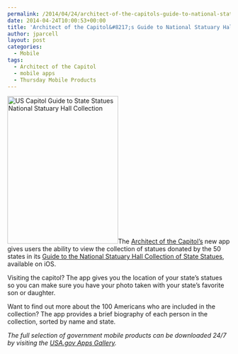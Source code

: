 ```yaml
---
permalink: /2014/04/24/architect-of-the-capitols-guide-to-national-statuary-hall-collection/
date: 2014-04-24T10:00:53+00:00
title: 'Architect of the Capitol&#8217;s Guide to National Statuary Hall Collection'
author: jparcell
layout: post
categories:
  - Mobile
tags:
  - Architect of the Capitol
  - mobile apps
  - Thursday Mobile Products
---
```


[<img class="alignright size-full wp-image-151772" src="https://s3.amazonaws.com/sitesusa/wp-content/uploads/sites/212/2014/04/250-x-333-US-Capitol-Guide-to-State-Statues-National-Statuary-Hall-Collection.jpg" alt="US Capitol Guide to State Statues National Statuary Hall Collection" width="250" height="333" />](https://s3.amazonaws.com/sitesusa/wp-content/uploads/sites/212/2014/04/600-x-800-US-Capitol-Guide-to-State-Statues-National-Statuary-Hall-Collection.jpg)The [Architect of the Capitol&#8217;s](http://www.aoc.gov/) new app gives users the ability to view the collection of statues donated by the 50 states in its [Guide to the National Statuary Hall Collection of State Statues](http://www.visitthecapitol.gov/apps), available on iOS.

Visiting the capitol? The app gives you the location of your state&#8217;s statues so you can make sure you have your photo taken with your state&#8217;s favorite son or daughter.

Want to find out more about the 100 Americans who are included in the collection? The app provides a brief biography of each person in the collection, sorted by name and state.

_The full selection of government mobile products can be downloaded 24/7 by visiting the [USA.gov Apps Gallery](http://apps.usa.gov/)._ 

&nbsp;